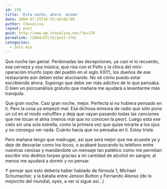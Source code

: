 ```yaml
---
id: 170
title: 'Esta noche, ahora  mismo'
date: 2004-07-25T16:35:43+02:00
author: Chavalina
layout: post
guid: http://www.wp.chavalina.net/?p=170
permalink: /2004/07/25/post-170/
categories:
  - Sólo mío
---
```

Que noche tan genial. Perdonadas las decepciones, ya casi ni lo recuerdo, esa cerveza y esa m&uacute;sica, que risa con el Pollo y la chica del mini-operaci&oacute;n-triunfo (opio del pueblo en el siglo XXI?), los due&ntilde;os de ese restaurante a&uacute;n deben estar alucinando. No s&eacute; c&oacute;mo puedo estar escribiendo ahora. Supongo que debe ser m&aacute;s adictivo de lo que pensaba. O bien un psicoan&aacute;lisis gratuito que ma&ntilde;ana me ayudar&aacute; a levantarme m&aacute;s tranquila.

Que gran noche. Casi gran noche, mejor. Perfecta si no hubiera pensado en ti. Pero la cosa ya empez&oacute; mal. Esa dichosa emisora de radio que s&oacute;lo pone un cd en el modo «shuffle» y deja que vayan pasando todas las canciones que me tocan el alma (menos mal que no conocen la peor). Luego est&aacute; ese cielo sin una sola estrella, como la primera vez que quise mirarte a los ojos y no consegu&iacute; ver nada. Cu&aacute;nto hac&iacute;a que no pensaba en ti. Estoy triste. 

Pero ma&ntilde;ana tengo que madrugar, as&iacute; que ser&aacute; mejor que me acueste ya y deje de desvariar como los locos, o acabar&eacute; buscando tu tel&eacute;fono entre nuestras cenizas y mand&aacute;ndote un mensaje tan pat&eacute;tico como me permitan escribir mis deditos torpes gracias a mi cantidad de alcohol en sangre; al menos me ayudar&aacute; a dormir y no pensar.

Y pensar que esto deber&iacute;a haber hablado de f&oacute;rmula 1, Michael Schumacher, y la batalla entre Jenson Button y Fernando Alonso (de lo mejorcito del mundial, oyes, a ver si sigue as&iacute;&#8230;)